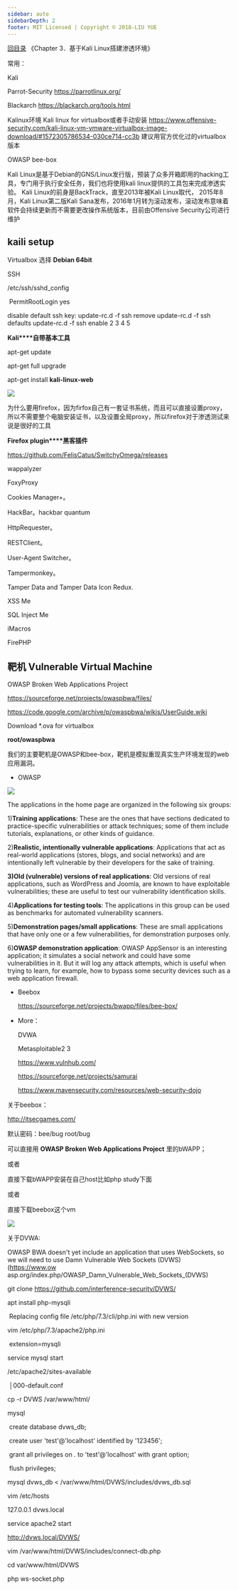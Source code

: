 ```yaml
---
sidebar: auto
sidebarDepth: 2
footer: MIT Licensed | Copyright © 2018-LIU YUE
---
```


[回目录](/docs/coder2hacker)  《Chapter 3．基于Kali Linux搭建渗透环境》

常用：

Kali 

Parrot-Security https://parrotlinux.org/

Blackarch https://blackarch.org/tools.html



Kalinux环境
Kali linux for virtualbox或者手动安装
https://www.offensive-security.com/kali-linux-vm-vmware-virtualbox-image-download/#1572305786534-030ce714-cc3b
建议用官方优化过的virtualbox版本

OWASP 
bee-box

Kali Linux是基于Debian的GNS/Linux发行版，预装了众多开箱即用的hacking工具，专门用于执行安全任务，我们也将使用kali linux提供的工具包来完成渗透实验。
Kali Linux的前身是BackTrack，直至2013年被Kali Linux取代，
2015年8月，Kali Linux第二版Kali Sana发布，2016年1月转为滚动发布，滚动发布意味着软件会持续更新而不需要更改操作系统版本，目前由Offensive Security公司进行维护



## kaili setup

Virtualbox 选择 **Debian 64bit**

SSH

/etc/ssh/sshd_config

​	PermitRootLogin yes

disable default ssh key:
update-rc.d -f ssh remove
update-rc.d -f ssh defaults
update-rc.d -f ssh enable 2 3 4 5



**Kali****自带基本工具**

apt-get update

apt-get full upgrade

apt-get install **kali-linux-web**

![](/docs/docs_image/coder2hacker/kali/kali_linux_web.png)



为什么要用firefox，因为firfox自己有一套证书系统，而且可以直接设置proxy，所以不需要整个电脑安装证书，以及设置全局proxy，所以firefox对于渗透测试来说是很好的工具

**Firefox plugin****黑客插件**

https://github.com/FelisCatus/SwitchyOmega/releases

wappalyzer 

FoxyProxy

Cookies Manager+。

HackBar。hackbar quantum

HttpRequester。

RESTClient。

User-Agent Switcher。

Tampermonkey。

Tamper Data and Tamper Data Icon Redux.

XSS Me

SQL Inject Me

iMacros

FirePHP



## 靶机 Vulnerable Virtual Machine

OWASP Broken Web Applications Project 

https://sourceforge.net/projects/owaspbwa/files/

https://code.google.com/archive/p/owaspbwa/wikis/UserGuide.wiki

Download *.ova for virtualbox

**root/owaspbwa**

我们的主要靶机是OWASP和bee-box，靶机是模拟重现真实生产环境发现的web应用漏洞。

+ OWASP

![](/docs/docs_image/coder2hacker/kali/owasp.png)

The applications in the home page are organized in the following six groups:

1)**Training applications**: These are the ones that have sections dedicated to practice-specific vulnerabilities or attack techniques; some of them include tutorials, explanations, or other kinds of guidance. 

2)**Realistic, intentionally vulnerable applications**: Applications that act as real-world applications (stores, blogs, and social networks) and are intentionally left vulnerable by their developers for the sake of training. 

**3)Old (vulnerable) versions of real applications**: Old versions of real applications, such as WordPress and Joomla, are known to have exploitable vulnerabilities; these are useful to test our vulnerability identification skills. 

4)**Applications for testing tools**: The applications in this group can be used as benchmarks for automated vulnerability scanners. 

5)**Demonstration pages/small applications**: These are small applications that have only one or a few vulnerabilities, for demonstration purposes only. 

6)**OWASP demonstration application**: OWASP AppSensor is an interesting application; it simulates a social network and could have some vulnerabilities in it. But it will log any attack attempts, which is useful when trying to learn, for example, how to bypass some security devices such as a web application firewall.

+ Beebox

  https://sourceforge.net/projects/bwapp/files/bee-box/

+ More：

  DVWA

  Metasploitable2 3

  https://www.vulnhub.com/

  https://sourceforge.net/projects/samurai

  https://www.mavensecurity.com/resources/web-security-dojo



关于beebox：

http://itsecgames.com/

默认密码：bee/bug root/bug

可以直接用 **OWASP Broken Web Applications Project** 里的bWAPP；

或者

直接下载bWAPP安装在自己host比如php study下面

或者

直接下载beebox这个vm

![](/docs/docs_image/coder2hacker/kali/beebox.png)



关于DVWA:

OWASP BWA doesn't yet include an application that uses WebSockets, so we will need to use Damn Vulnerable Web Sockets (DVWS) (https://www.ow asp.org/index.php/OWASP_Damn_Vulnerable_Web_Sockets_(DVWS)

 

git clone https://github.com/interference-security/DVWS/

apt install php-mysqli

​      Replacing config file /etc/php/7.3/cli/php.ini with new version

vim /etc/php/7.3/apache2/php.ini

​      extension=mysqli

service mysql start

 

/etc/apache2/sites-available

​      │000-default.conf

cp -r DVWS /var/www/html/

mysql

​	create database dvws_db;

​	create user 'test'@'localhost' identified by '123456';

​	grant all privileges on *.* to 'test'@'localhost' with grant option;

​	flush privileges;

mysql dvws_db < /var/www/html/DVWS/includes/dvws_db.sql

vim /etc/hosts

127.0.0.1 dvws.local

service apache2 start

http://dvws.local/DVWS/



vim /var/www/html/DVWS/includes/connect-db.php

cd var/www/html/DVWS

php ws-socket.php